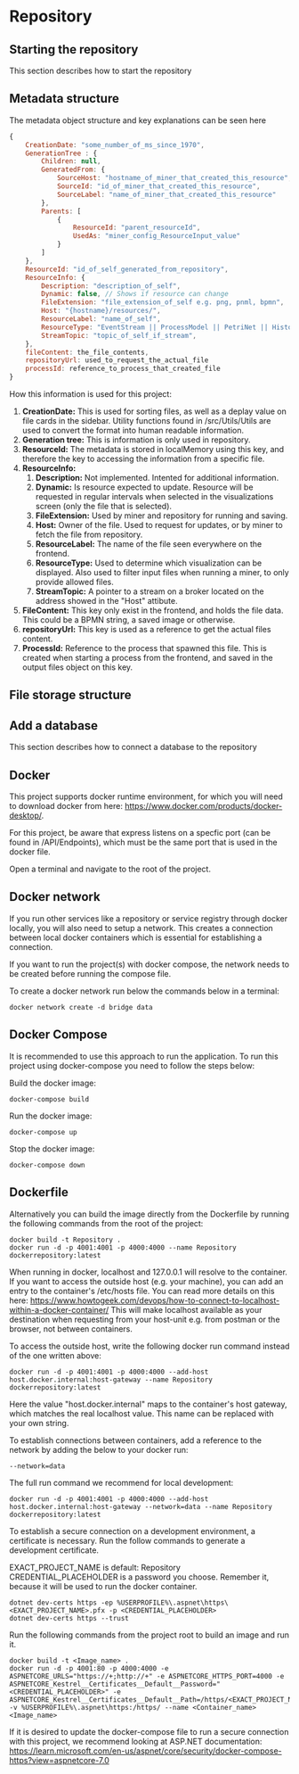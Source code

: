 # Repository

## Starting the repository
This section describes how to start the repository

## Metadata structure
The metadata object structure and key explanations can be seen here
```js
{
    CreationDate: "some_number_of_ms_since_1970",
    GenerationTree : {
        Children: null,
        GeneratedFrom: {
            SourceHost: "hostname_of_miner_that_created_this_resource", 
            SourceId: "id_of_miner_that_created_this_resource", 
            SourceLabel: "name_of_miner_that_created_this_resource"
        },
        Parents: [
            {
                ResourceId: "parent_resourceId", 
                UsedAs: "miner_config_ResourceInput_value"
            }
        ]
    },
    ResourceId: "id_of_self_generated_from_repository",
    ResourceInfo: {
        Description: "description_of_self",
        Dynamic: false, // Shows if resource can change
        FileExtension: "file_extension_of_self e.g. png, pnml, bpmn",
        Host: "{hostname}/resources/",
        ResourceLabel: "name_of_self",
        ResourceType: "EventStream || ProcessModel || PetriNet || Histogram",
        StreamTopic: "topic_of_self_if_stream",
    },
    fileContent: the_file_contents,
    repositoryUrl: used_to_request_the_actual_file
    processId: reference_to_process_that_created_file
}
```

How this information is used for this project:

1. <b>CreationDate:</b> This is used for sorting files, as well as a deplay value on file cards in the sidebar. Utility functions found in /src/Utils/Utils are used to convert the format into human readable information.
2. <b>Generation tree:</b> This is information is only used in repository.
3. <b>ResourceId:</b> The metadata is stored in localMemory using this key, and therefore the key to accessing the information from a specific file.
4. <b>ResourceInfo:</b>
    1. <b>Description:</b> Not implemented. Intented for additional information.
    2. <b>Dynamic:</b> Is resource expected to update. Resource will be requested in regular intervals when selected in the visualizations screen (only the file that is selected).
    3. <b>FileExtension:</b> Used by miner and repository for running and saving.
    4. <b>Host:</b> Owner of the file. Used to request for updates, or by miner to fetch the file from repository.
    5. <b>ResourceLabel:</b> The name of the file seen everywhere on the frontend.
    6. <b>ResourceType:</b> Used to determine which visualization can be displayed. Also used to filter input files when running a miner, to only provide allowed files.
    7. <b>StreamTopic:</b> A pointer to a stream on a broker located on the address showed in the "Host" attibute.
5. <b>FileContent:</b> This key only exist in the frontend, and holds the file data. This could be a BPMN string, a saved image or otherwise.
6. <b>repositoryUrl:</b> This key is used as a reference to get the actual files content.
7. <b>ProcessId:</b> Reference to the process that spawned this file. This is created when starting a process from the frontend, and saved in the output files object on this key.

## File storage structure

## Add a database
This section describes how to connect a database to the repository

## Docker
This project supports docker runtime environment, for which you will need to download docker from here: https://www.docker.com/products/docker-desktop/.

For this project, be aware that express listens on a specfic port (can be found in /API/Endpoints), which must be the same port that is used in the docker file. 

Open a terminal and navigate to the root of the project.

## Docker network

If you run other services like a repository or service registry through docker locally, you will also need to setup a network. This creates a connection between local docker containers which is essential for establishing a connection.

If you want to run the project(s) with docker compose, the network needs to be created before running the compose file.

To create a docker network run below the commands below in a terminal:

```
docker network create -d bridge data
```

## Docker Compose
It is recommended to use this approach to run the application. To run this project using docker-compose you need to follow the steps below:

Build the docker image:
```
docker-compose build
```
Run the docker image:
```
docker-compose up
```
Stop the docker image:
```
docker-compose down
```

## Dockerfile
Alternatively you can build the image directly from the Dockerfile by running the following commands from the root of the project:

```
docker build -t Repository .
docker run -d -p 4001:4001 -p 4000:4000 --name Repository dockerrepository:latest
```

When running in docker, localhost and 127.0.0.1 will resolve to the container. If you want to access the outside host (e.g. your machine), you can add an entry to the container's /etc/hosts file. You can read more details on this here: https://www.howtogeek.com/devops/how-to-connect-to-localhost-within-a-docker-container/
This will make localhost available as your destination when requesting from your host-unit e.g. from postman or the browser, not between containers.

To access the outside host, write the following docker run command instead of the one written above:
```
docker run -d -p 4001:4001 -p 4000:4000 --add-host host.docker.internal:host-gateway --name Repository dockerrepository:latest
```

Here the value "host.docker.internal" maps to the container's host gateway, which matches the real localhost value. This name can be replaced with your own string.

To establish connections between containers, add a reference to the network by adding the below to your docker run:

```
--network=data
```

The full run command we recommend for local development:

```
docker run -d -p 4001:4001 -p 4000:4000 --add-host host.docker.internal:host-gateway --network=data --name Repository dockerrepository:latest
```

To establish a secure connection on a development environment, a certificate is necessary. Run the follow commands to generate a development certificate. 

EXACT_PROJECT_NAME is default: Repository
CREDENTIAL_PLACEHOLDER is a password you choose. Remember it, because it will be used to run the docker container.
```
dotnet dev-certs https -ep %USERPROFILE%\.aspnet\https\<EXACT_PROJECT_NAME>.pfx -p <CREDENTIAL_PLACEHOLDER>
dotnet dev-certs https --trust
```

Run the following commands from the project root to build an image and run it. 

```
docker build -t <Image_name> .
docker run -d -p 4001:80 -p 4000:4000 -e ASPNETCORE_URLS="https://+;http://+" -e ASPNETCORE_HTTPS_PORT=4000 -e ASPNETCORE_Kestrel__Certificates__Default__Password="<CREDENTIAL_PLACEHOLDER>" -e ASPNETCORE_Kestrel__Certificates__Default__Path=/https/<EXACT_PROJECT_NAME>.pfx -v %USERPROFILE%\.aspnet\https:/https/ --name <Container_name> <Image_name>
```

If it is desired to update the docker-compose file to run a secure connection with this project, we recommend looking at ASP.NET documentation: https://learn.microsoft.com/en-us/aspnet/core/security/docker-compose-https?view=aspnetcore-7.0
